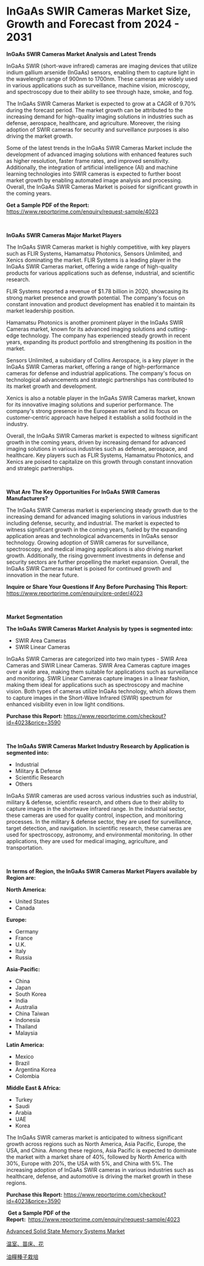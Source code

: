 <p><h1>InGaAs SWIR Cameras Market Size, Growth and Forecast from 2024 - 2031</h1></p><p><strong>InGaAs SWIR Cameras Market Analysis and Latest Trends</strong></p>
<p><p>InGaAs SWIR (short-wave infrared) cameras are imaging devices that utilize indium gallium arsenide (InGaAs) sensors, enabling them to capture light in the wavelength range of 900nm to 1700nm. These cameras are widely used in various applications such as surveillance, machine vision, microscopy, and spectroscopy due to their ability to see through haze, smoke, and fog.</p><p>The InGaAs SWIR Cameras Market is expected to grow at a CAGR of 9.70% during the forecast period. The market growth can be attributed to the increasing demand for high-quality imaging solutions in industries such as defense, aerospace, healthcare, and agriculture. Moreover, the rising adoption of SWIR cameras for security and surveillance purposes is also driving the market growth.</p><p>Some of the latest trends in the InGaAs SWIR Cameras Market include the development of advanced imaging solutions with enhanced features such as higher resolution, faster frame rates, and improved sensitivity. Additionally, the integration of artificial intelligence (AI) and machine learning technologies into SWIR cameras is expected to further boost market growth by enabling automated image analysis and processing. Overall, the InGaAs SWIR Cameras Market is poised for significant growth in the coming years.</p></p>
<p><strong>Get a Sample PDF of the Report:&nbsp;</strong> <a href="https://www.reportprime.com/enquiry/request-sample/4023">https://www.reportprime.com/enquiry/request-sample/4023</a></p>
<p>&nbsp;</p>
<p><strong>InGaAs SWIR Cameras Major Market Players</strong></p>
<p><p>The InGaAs SWIR Cameras market is highly competitive, with key players such as FLIR Systems, Hamamatsu Photonics, Sensors Unlimited, and Xenics dominating the market. FLIR Systems is a leading player in the InGaAs SWIR Cameras market, offering a wide range of high-quality products for various applications such as defense, industrial, and scientific research.</p><p>FLIR Systems reported a revenue of $1.78 billion in 2020, showcasing its strong market presence and growth potential. The company's focus on constant innovation and product development has enabled it to maintain its market leadership position.</p><p>Hamamatsu Photonics is another prominent player in the InGaAs SWIR Cameras market, known for its advanced imaging solutions and cutting-edge technology. The company has experienced steady growth in recent years, expanding its product portfolio and strengthening its position in the market.</p><p>Sensors Unlimited, a subsidiary of Collins Aerospace, is a key player in the InGaAs SWIR Cameras market, offering a range of high-performance cameras for defense and industrial applications. The company's focus on technological advancements and strategic partnerships has contributed to its market growth and development.</p><p>Xenics is also a notable player in the InGaAs SWIR Cameras market, known for its innovative imaging solutions and superior performance. The company's strong presence in the European market and its focus on customer-centric approach have helped it establish a solid foothold in the industry.</p><p>Overall, the InGaAs SWIR Cameras market is expected to witness significant growth in the coming years, driven by increasing demand for advanced imaging solutions in various industries such as defense, aerospace, and healthcare. Key players such as FLIR Systems, Hamamatsu Photonics, and Xenics are poised to capitalize on this growth through constant innovation and strategic partnerships.</p></p>
<p>&nbsp;</p>
<p><strong>What Are The Key Opportunities For InGaAs SWIR Cameras Manufacturers?</strong></p>
<p><p>The InGaAs SWIR Cameras market is experiencing steady growth due to the increasing demand for advanced imaging solutions in various industries including defense, security, and industrial. The market is expected to witness significant growth in the coming years, fueled by the expanding application areas and technological advancements in InGaAs sensor technology. Growing adoption of SWIR cameras for surveillance, spectroscopy, and medical imaging applications is also driving market growth. Additionally, the rising government investments in defense and security sectors are further propelling the market expansion. Overall, the InGaAs SWIR Cameras market is poised for continued growth and innovation in the near future.</p></p>
<p><strong>Inquire or Share Your Questions If Any Before Purchasing This Report:</strong> <a href="https://www.reportprime.com/enquiry/pre-order/4023">https://www.reportprime.com/enquiry/pre-order/4023</a></p>
<p>&nbsp;</p>
<p><strong>Market Segmentation</strong></p>
<p><strong>The InGaAs SWIR Cameras Market Analysis by types is segmented into:</strong></p>
<p><ul><li>SWIR Area Cameras</li><li>SWIR Linear Cameras</li></ul></p>
<p><p>InGaAs SWIR Cameras are categorized into two main types - SWIR Area Cameras and SWIR Linear Cameras. SWIR Area Cameras capture images over a wide area, making them suitable for applications such as surveillance and monitoring. SWIR Linear Cameras capture images in a linear fashion, making them ideal for applications such as spectroscopy and machine vision. Both types of cameras utilize InGaAs technology, which allows them to capture images in the Short-Wave Infrared (SWIR) spectrum for enhanced visibility even in low light conditions.</p></p>
<p><strong>Purchase this Report:&nbsp;</strong><a href="https://www.reportprime.com/checkout?id=4023&price=3590">https://www.reportprime.com/checkout?id=4023&price=3590</a></p>
<p>&nbsp;</p>
<p><strong>The InGaAs SWIR Cameras Market Industry Research by Application is segmented into:</strong></p>
<p><ul><li>Industrial</li><li>Military & Defense</li><li>Scientific Research</li><li>Others</li></ul></p>
<p><p>InGaAs SWIR cameras are used across various industries such as industrial, military & defense, scientific research, and others due to their ability to capture images in the shortwave infrared range. In the industrial sector, these cameras are used for quality control, inspection, and monitoring processes. In the military & defense sector, they are used for surveillance, target detection, and navigation. In scientific research, these cameras are used for spectroscopy, astronomy, and environmental monitoring. In other applications, they are used for medical imaging, agriculture, and transportation.</p></p>
<p>&nbsp;</p>
<p><strong>In terms of Region, the InGaAs SWIR Cameras Market Players available by Region are:</strong></p>
<p>
    <p> <strong> North America: </strong>
        <ul>
            <li>United States</li>
            <li>Canada</li>
        </ul>
        </p> 
    <p> <strong> Europe: </strong>
        <ul>
            <li>Germany</li>
            <li>France</li>
            <li>U.K.</li>
            <li>Italy</li>
            <li>Russia</li>
        </ul>
        </p> 
    <p> <strong> Asia-Pacific: </strong>
        <ul>
            <li>China</li>
            <li>Japan</li>
            <li>South Korea</li>
            <li>India</li>
            <li>Australia</li>
            <li>China Taiwan</li>
            <li>Indonesia</li>
            <li>Thailand</li>
            <li>Malaysia</li>
        </ul>
        </p> 
    <p> <strong> Latin America: </strong>
        <ul>
            <li>Mexico</li>
            <li>Brazil</li>
            <li>Argentina Korea</li>
            <li>Colombia</li>
        </ul>
        </p> 
    <p> <strong> Middle East & Africa: </strong>
        <ul>
            <li>Turkey</li>
            <li>Saudi</li>
            <li>Arabia</li>
            <li>UAE</li>
            <li>Korea</li>
        </ul>
    </p>
    </p>
<p><p>The InGaAs SWIR cameras market is anticipated to witness significant growth across regions such as North America, Asia Pacific, Europe, the USA, and China. Among these regions, Asia Pacific is expected to dominate the market with a market share of 40%, followed by North America with 30%, Europe with 20%, the USA with 5%, and China with 5%. The increasing adoption of InGaAs SWIR cameras in various industries such as healthcare, defense, and automotive is driving the market growth in these regions.</p></p>
<p><strong>Purchase this Report: </strong><a href="https://www.reportprime.com/checkout?id=4023&price=3590">https://www.reportprime.com/checkout?id=4023&price=3590</a></p>
<p>&nbsp;<strong>Get a Sample PDF of the Report:&nbsp;&nbsp;</strong><a href="https://www.reportprime.com/enquiry/request-sample/4023">https://www.reportprime.com/enquiry/request-sample/4023</a></p>
<p><strong></strong></p>
<p><p><a href="https://github.com/mancsybtousav/Market-Research-Report-List-1/blob/main/advanced-solid-state-memory-systems-market.md">Advanced Solid State Memory Systems Market</a></p><p><a href="https://github.com/marbadji/Market-Research-Report-List-1/blob/main/569746514908.md">温室、苗床、花</a></p><p><a href="https://github.com/KaydenJohns1964/Market-Research-Report-List-1/blob/main/788952014909.md">油糧種子栽培</a></p></p>
